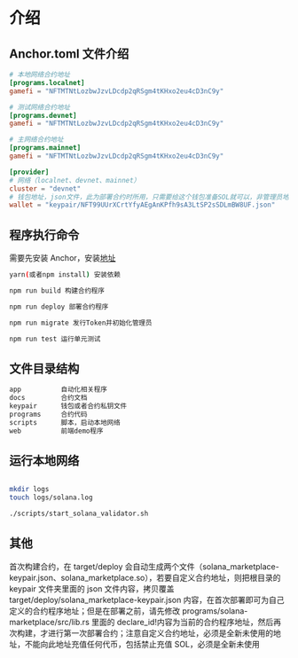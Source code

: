# 介绍

## Anchor.toml 文件介绍

```toml
# 本地网络合约地址
[programs.localnet]
gamefi = "NFTMTNtLozbwJzvLDcdp2qRSgm4tKHxo2eu4cD3nC9y"

# 测试网络合约地址
[programs.devnet]
gamefi = "NFTMTNtLozbwJzvLDcdp2qRSgm4tKHxo2eu4cD3nC9y"

# 主网络合约地址
[programs.mainnet]
gamefi = "NFTMTNtLozbwJzvLDcdp2qRSgm4tKHxo2eu4cD3nC9y"

[provider]
# 网络（localnet、devnet、mainnet）
cluster = "devnet"
# 钱包地址，json文件，此为部署合约时所用，只需要给这个钱包准备SOL就可以，非管理员地址，非合约地址，只是为了付燃料费使用，所以需要保证此钱包地址有SOL，主网大概需要10个SOL才能部署合约
wallet = "keypair/NFT99UUrXCrtYfyAEgAnKPfh9sA3LtSP2sSDLmBW8UF.json"

```

## 程序执行命令

需要先安装 Anchor，安装[地址](https://www.anchor-lang.com/docs/installation)

```bash
yarn(或者npm install) 安装依赖

npm run build 构建合约程序

npm run deploy 部署合约程序

npm run migrate 发行Token并初始化管理员

npm run test 运行单元测试
```

## 文件目录结构

```bash
app          自动化相关程序
docs         合约文档
keypair      钱包或者合约私钥文件
programs     合约代码
scripts      脚本，启动本地网络
web          前端demo程序
```

## 运行本地网络

```bash

mkdir logs
touch logs/solana.log

./scripts/start_solana_validator.sh
```

## 其他

首次构建合约，在 target/deploy 会自动生成两个文件（solana_marketplace-keypair.json、solana_marketplace.so），若要自定义合约地址，则把根目录的 keypair 文件夹里面的 json 文件内容，拷贝覆盖 target/deploy/solana_marketplace-keypair.json 内容，在首次部署即可为自己定义的合约程序地址；但是在部署之前，请先修改 programs/solana-marketplace/src/lib.rs 里面的 declare_id!内容为当前的合约程序地址，然后再次构建，才进行第一次部署合约；注意自定义合约地址，必须是全新未使用的地址，不能向此地址充值任何代币，包括禁止充值 SOL，必须是全新未使用
